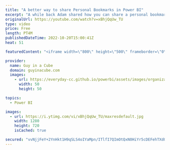 ```yaml
---
title: "A better way to share Personal Bookmarks in Power BI"
excerpt: "A while back Adam shared how you can share a personal bookmark with others. There is now a better way to share personal bookmarks in Power BI if your report is in a workspace. Learn how!  Share Power BI reports and dashboards with coworkers and others https://learn.microsoft.com/power-bi/collaborate-share/service-share-dashboards"
originalUrl: https://youtube.com/watch?v=xBhjQqUw_TU
type: video
price: Free
length: PT4M
publishedDateTime: 2022-10-20T15:00:41Z
heat: 51

featuredContent: "<iframe width=\"800\" height=\"500\" frameborder=\"0\" src=\"https://www.youtube.com/embed/xBhjQqUw_TU\" allow=\"accelerometer; autoplay; encrypted-media; gyroscope; picture-in-picture\" allowfullscreen></iframe>"

provider:
  name: Guy in a Cube
  domain: guyinacube.com
  images:
    - url: https://everyday-cc.github.io/powerbi/assets/images/organizations/guyinacube.com-50x50.jpg
      width: 50
      height: 50

topics:
  - Power BI

images:
  - url: https://i.ytimg.com/vi/xBhjQqUw_TU/maxresdefault.jpg
    width: 1280
    height: 720
    isCached: true

secured: "vvNjjFeY+2YnHkt1H9qSLS4oIYaMpn/ITlfI7QImOtQxN0HiYr5cDEFehTXdQuUuvaIhbvIHBwfHnbg4rlhAaXBDkEdampzAwJYutvVZ8I5rYhRy8H8pnRjGAbbuH/DzByViCA0y/xz1PBnDilm+CgQa0IrbnPDPUlesOPwb0M0sxIkK8Haj4MvHimxzJNKwKqQp1c9lB8k5ivelUeEBG3HT/vNMdjRAp7gsvaVIvn9lnGMOq5c3ooCLCc3kaD9yjAfPo/JrSYWhSZ1jQ4Wx42qjhLo7CiSYV2AbpzyBYOmR3Iiyc47D1vh5tCEgcnIK5oo77NiCYpQhvfxp0A3gPrbxkdnSH2J+WzH6UUdJxC8GrLocSr+4plA7+199W+64F3JEck546lrcAa87Cn1gIV+yS7B1Zo42Qqau6qV5B0s=;tpVpd3Dmiy3UxaCR+jykRg=="
---
```


